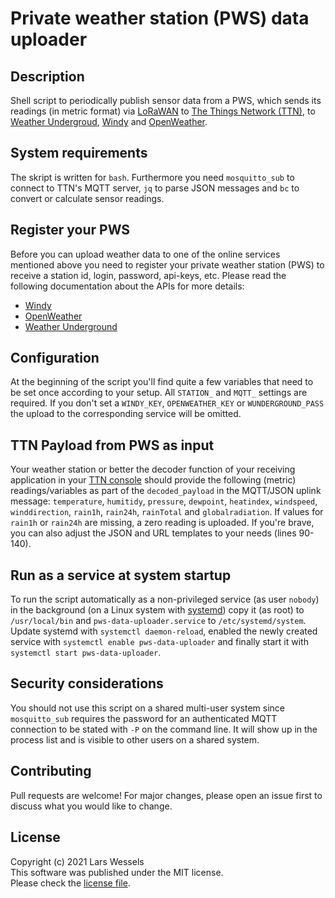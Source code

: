 # Private weather station (PWS) data uploader

## Description

Shell script to periodically publish sensor data from a PWS, which sends its
readings (in metric format) via [LoRaWAN](https://www.thethingsnetwork.org/docs/lorawan/)
to [The Things Network (TTN)](https://www.thethingsnetwork.org), to 
[Weather Undergroud](https://www.wunderground.com), [Windy](https://www.windy.com)
and [OpenWeather](https://openweathermap.org).

## System requirements

The skript is written for `bash`. Furthermore you need `mosquitto_sub` to
connect to TTN's MQTT server, `jq` to parse JSON messages and `bc` to convert
or calculate sensor readings.

## Register your PWS

Before you can upload weather data to one of the online services mentioned above you
need to register your private weather station (PWS) to receive a station id, login,
password, api-keys, etc. Please read the following documentation about the APIs
for more details:

* [Windy](https://community.windy.com/topic/8168/report-your-weather-station-data-to-windy)
* [OpenWeather](https://openweathermap.org/stations)
* [Weather Underground](https://support.weather.com/s/article/PWS-Upload-Protocol?language=en_US)

## Configuration

At the beginning of the script you'll find quite a few variables that need to be set once
according to your setup. All `STATION_` and `MQTT_` settings are required. If you don't
set a `WINDY_KEY`, `OPENWEATHER_KEY` or `WUNDERGROUND_PASS` the upload to the corresponding
service will be omitted.

## TTN Payload from PWS as input

Your weather station or better the decoder function of your receiving application
in your [TTN console](https://console.cloud.thethings.network/) should provide
the following (metric) readings/variables as part of the `decoded_payload` in
the MQTT/JSON uplink message: `temperature`, `humitidy`, `pressure`, `dewpoint`,
`heatindex`, `windspeed`, `winddirection`, `rain1h`, `rain24h`, `rainTotal`
and `globalradiation`. If values for `rain1h` or `rain24h` are missing, a zero
reading is uploaded. If you're brave, you can also adjust the JSON and URL templates
to your needs (lines 90-140).

## Run as a service at system startup

To run the script automatically as a non-privileged service (as user `nobody`) in the
background (on a Linux system with [systemd](https://en.wikipedia.org/wiki/Systemd)) copy
it (as root) to `/usr/local/bin` and `pws-data-uploader.service` to `/etc/systemd/system`.
Update systemd with `systemctl daemon-reload`, enabled the newly created service
with `systemctl enable pws-data-uploader` and finally start it with
`systemctl start pws-data-uploader`.

## Security considerations

You should not use this script on a shared multi-user system since `mosquitto_sub`
requires the password for an authenticated MQTT connection to be stated with `-P`
on the command line. It will show up in the process list and is visible to other
users on a shared system.

## Contributing

Pull requests are welcome! For major changes, please open an issue first to
discuss what you would like to change.

## License

Copyright (c) 2021 Lars Wessels  
This software was published under the MIT license.  
Please check the [license file](LICENSE).
